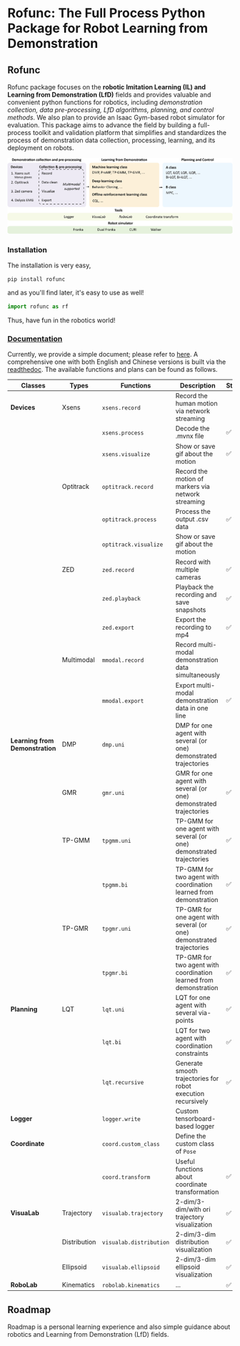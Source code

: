 # Rofunc: The Full Process Python Package for Robot Learning from Demonstration

## Rofunc

Rofunc package focuses on the **robotic Imitation Learning (IL) and Learning from Demonstration (LfD)** fields and provides valuable and 
convenient python functions for robotics, including _demonstration collection, data pre-processing, LfD algorithms, planning, and control methods_. We also plan to provide an Isaac Gym-based robot simulator for evaluation. This package aims to advance the field by building a full-process toolkit and validation platform that simplifies and standardizes the process of demonstration data collection, processing, learning, and its deployment on robots.

![](../../img/pipeline.png)

### Installation
The installation is very easy,

```
pip install rofunc
```

and as you'll find later, it's easy to use as well!

```python
import rofunc as rf
```

Thus, have fun in the robotics world!

### [Documentation](./rofunc/)
Currently, we provide a simple document; please refer to [here](./rofunc/). A comprehensive one with both English and 
Chinese versions is built via the [readthedoc](https://rofunc.readthedocs.io/en/stable/). 
The available functions and plans can be found as follows.


| Classes                         | Types        | Functions               | Description                                                          | Status |
|---------------------------------|--------------|-------------------------|----------------------------------------------------------------------|--------|
| **Devices**                     | Xsens        | `xsens.record`          | Record the human motion via network streaming                        |        |
|                                 |              | `xsens.process`         | Decode the .mvnx file                                                | ✅      |
|                                 |              | `xsens.visualize`       | Show or save gif about the motion                                    | ✅      |
|                                 | Optitrack    | `optitrack.record`      | Record the motion of markers via network streaming                   |        |
|                                 |              | `optitrack.process`     | Process the output .csv data                                         | ✅      |
|                                 |              | `optitrack.visualize`   | Show or save gif about the motion                                    |        |
|                                 | ZED          | `zed.record`            | Record with multiple cameras                                         | ✅      |
|                                 |              | `zed.playback`          | Playback the recording and save snapshots                            | ✅      |
|                                 |              | `zed.export`            | Export the recording to mp4                                          | ✅      |
|                                 | Multimodal   | `mmodal.record`         | Record multi-modal demonstration data simultaneously                 |        |
|                                 |              | `mmodal.export`         | Export multi-modal demonstration data in one line                    | ✅      |
| **Learning from Demonstration** | DMP          | `dmp.uni`               | DMP for one agent with several (or one) demonstrated trajectories    |        |
|                                 | GMR          | `gmr.uni`               | GMR for one agent with several (or one) demonstrated trajectories    | ✅      |
|                                 | TP-GMM       | `tpgmm.uni`             | TP-GMM for one agent with several (or one) demonstrated trajectories | ✅      |
|                                 |              | `tpgmm.bi`              | TP-GMM for two agent with coordination learned from demonstration    | ✅      |
|                                 | TP-GMR       | `tpgmr.uni`             | TP-GMR for one agent with several (or one) demonstrated trajectories | ✅      |
|                                 |              | `tpgmr.bi`              | TP-GMR for two agent with coordination learned from demonstration    | ✅      |
| **Planning**                    | LQT          | `lqt.uni`               | LQT for one agent with several via-points                            | ✅      |
|                                 |              | `lqt.bi`                | LQT for two agent with coordination constraints                      | ✅      |
|                                 |              | `lqt.recursive`         | Generate smooth trajectories for robot execution recursively         | ✅      |
| **Logger**                      |              | `logger.write`          | Custom tensorboard-based logger                                      |        |
| **Coordinate**                  |              | `coord.custom_class`    | Define the custom class of `Pose`                                    |        |
|                                 |              | `coord.transform`       | Useful functions about coordinate transformation                     | ✅      |
| **VisuaLab**                    | Trajectory   | `visualab.trajectory`   | 2-dim/3-dim/with ori trajectory visualization                        | ✅      |
|                                 | Distribution | `visualab.distribution` | 2-dim/3-dim distribution visualization                               | ✅      |
|                                 | Ellipsoid    | `visualab.ellipsoid`    | 2-dim/3-dim ellipsoid visualization                                  | ✅      |
| **RoboLab**                     | Kinematics   | `robolab.kinematics`    | ...                                                                  | ✅      |

## Roadmap

Roadmap is a personal learning experience and also simple guidance about robotics and Learning from Demonstration (LfD) fields.

